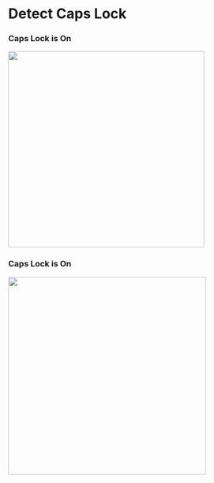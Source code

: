 # Detect Caps Lock
### Caps Lock is On

<img src="https://user-images.githubusercontent.com/85934122/161420228-680f2b76-2563-4b0b-bbd0-7878520eee3d.png" width="397">

### Caps Lock is On

<img src="https://user-images.githubusercontent.com/85934122/161420243-5855e1ec-6146-4be8-8847-f286e9506897.png" width="400">
